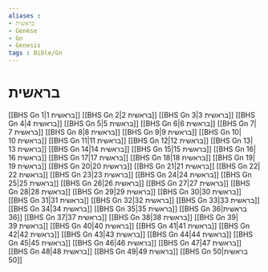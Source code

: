 ```yaml
---
aliases : 
- בראשית
- Genèse
- Gn
- Genesis
tags : Bible/Gn
---
```


# בראשית

[[BHS Gn 1|בראשית 1]]
[[BHS Gn 2|בראשית 2]]
[[BHS Gn 3|בראשית 3]]
[[BHS Gn 4|בראשית 4]]
[[BHS Gn 5|בראשית 5]]
[[BHS Gn 6|בראשית 6]]
[[BHS Gn 7|בראשית 7]]
[[BHS Gn 8|בראשית 8]]
[[BHS Gn 9|בראשית 9]]
[[BHS Gn 10|בראשית 10]]
[[BHS Gn 11|בראשית 11]]
[[BHS Gn 12|בראשית 12]]
[[BHS Gn 13|בראשית 13]]
[[BHS Gn 14|בראשית 14]]
[[BHS Gn 15|בראשית 15]]
[[BHS Gn 16|בראשית 16]]
[[BHS Gn 17|בראשית 17]]
[[BHS Gn 18|בראשית 18]]
[[BHS Gn 19|בראשית 19]]
[[BHS Gn 20|בראשית 20]]
[[BHS Gn 21|בראשית 21]]
[[BHS Gn 22|בראשית 22]]
[[BHS Gn 23|בראשית 23]]
[[BHS Gn 24|בראשית 24]]
[[BHS Gn 25|בראשית 25]]
[[BHS Gn 26|בראשית 26]]
[[BHS Gn 27|בראשית 27]]
[[BHS Gn 28|בראשית 28]]
[[BHS Gn 29|בראשית 29]]
[[BHS Gn 30|בראשית 30]]
[[BHS Gn 31|בראשית 31]]
[[BHS Gn 32|בראשית 32]]
[[BHS Gn 33|בראשית 33]]
[[BHS Gn 34|בראשית 34]]
[[BHS Gn 35|בראשית 35]]
[[BHS Gn 36|בראשית 36]]
[[BHS Gn 37|בראשית 37]]
[[BHS Gn 38|בראשית 38]]
[[BHS Gn 39|בראשית 39]]
[[BHS Gn 40|בראשית 40]]
[[BHS Gn 41|בראשית 41]]
[[BHS Gn 42|בראשית 42]]
[[BHS Gn 43|בראשית 43]]
[[BHS Gn 44|בראשית 44]]
[[BHS Gn 45|בראשית 45]]
[[BHS Gn 46|בראשית 46]]
[[BHS Gn 47|בראשית 47]]
[[BHS Gn 48|בראשית 48]]
[[BHS Gn 49|בראשית 49]]
[[BHS Gn 50|בראשית 50]]
